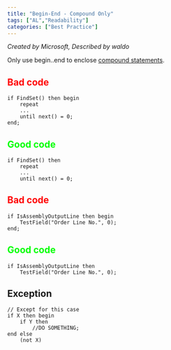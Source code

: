 ```yaml
---
title: "Begin-End - Compound Only"
tags: ["AL","Readability"]
categories: ["Best Practice"]
---
```


_Created by Microsoft, Described by waldo_

Only use begin..end to enclose [compound statements](https://docs.microsoft.com/en-us/cpp/c-language/compound-statement-c?view=msvc-170#:~:text=A%20compound%20statement%20%28also%20called%20a%20%22block%22%29%20typically,appear%20at%20the%20head%20of%20a%20compound%20statement.).

## <span style="color:red">Bad code</span>

```AL
if FindSet() then begin
    repeat
    ...
    until next() = 0;
end;
```

## <span style="color:lime">Good code</span>

```AL
if FindSet() then
    repeat
    ...
    until next() = 0;
```

## <span style="color:red">Bad code</span>

```AL
if IsAssemblyOutputLine then begin
    TestField("Order Line No.", 0);
end;
```

## <span style="color:lime">Good code</span>

```AL
if IsAssemblyOutputLine then
    TestField("Order Line No.", 0);
```

## Exception

```AL
// Except for this case
if X then begin
    if Y then 
        //DO SOMETHING;
end else 
    (not X)
```

